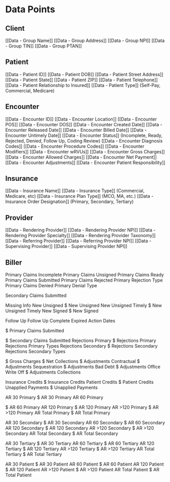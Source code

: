 # Data Points
## Client
[[Data - Group Name]]
[[Data - Group Address]]
[[Data - Group NPI]]
[[Data - Group TIN]]
[[Data - Group PTAN]]

## Patient
[[Data - Patient ID]]
[[Data - Patient DOB]]
[[Data - Patient Street Address]]
[[Data - Patient State]]
[[Data - Patient ZIP]]
[[Data - Patient Telephone]]
[[Data - Patient Relationship to Insured]]
[[Data - Patient Type]] (Self-Pay, Commercial, Medicare)

## Encounter
[[Data - Encounter ID]]
[[Data - Encounter Location]]
[[Data - Encounter POS]]
[[Data - Encounter DOS]]
[[Data - Encounter Created Date]]
[[Data - Encounter Released Date]]
[[Data - Encounter Billed Date]]
[[Data - Encounter Untimely Date]]
[[Data - Encounter Status]] (Incomplete, Ready, Rejected, Denied, Follow Up, Coding Review)
[[Data - Encounter Diagnosis Codes]]
[[Data - Encounter Procedure Codes]]
[[Data - Encounter Modifiers]]
[[Data - Encounter wRVUs]]
[[Data - Encounter Gross Charges]]
[[Data - Encounter Allowed Charges]]
[[Data - Encounter Net Payment]]
[[Data - Encounter Adjustments]]
[[Data - Encounter Patient Responsibility]]

## Insurance
[[Data - Insurance Name]]
[[Data - Insurance Type]] (Commercial, Medicare, etc)
[[Data - Insurance Plan Type]] (MCO, MA, etc.)
[[Data - Insurance Order Designation]] (Primary, Secondary, Tertiary)

## Provider
[[Data - Rendering Provider]]
[[Data - Rendering Provider NPI]]
[[Data - Rendering Provider Specialty]]
[[Data - Rendering Provider Taxonomy]]
[[Data - Referring Provider]]
[[Data - Referring Provider NPI]]
[[Data - Supervising Provider]]
[[Data - Supervising Provider NPI]]

## Biller
Primary Claims Incomplete
Primary Claims Unsigned
Primary Claims Ready
Primary Claims Submitted
Primary Claims Rejected
Primary Rejection Type
Primary Claims Denied
Primary Denial Type


Secondary Claims Submitted

Missing Info
New Unsigned
$ New Unsigned
New Unsigned Timely
$ New Unsigned Timely
New Signed
$ New Signed

Follow Up
Follow Up Complete
Expired Action Dates

$ Primary Claims Submitted

$ Secondary Claims Submitted
Rejections Primary
$ Rejections Primary
Rejections Primary Types
Rejections Secondary
$ Rejections Secondary
Rejections Secondary Types

$ Gross Charges
$ Net Collections
$ Adjustments Contractual
$ Adjustments Sequestration
$ Adjustments Bad Debt
$ Adjustments Office Write Off 
$ Adjustments Collections

Insurance Credits
$ Insurance Credits
Patient Credits
$ Patient Credits
Unapplied Payments
$ Unapplied Payments

AR 30 Primary
$ AR 30 Primary
AR 60 Primary

$ AR 60 Primary
AR 120 Primary
$ AR 120 Primary
AR >120 Primary
$ AR >120 Primary
AR Total Primary
$ AR Total Primary

AR 30 Secondary
$ AR 30 Secondary
AR 60 Secondary
$ AR 60 Secondary
AR 120 Secondary
$ AR 120 Secondary
AR >120 Secondary
$ AR >120 Secondary
AR Total Secondary
$ AR Total Secondary

AR 30 Tertiary
$ AR 30 Tertiary
AR 60 Tertiary
$ AR 60 Tertiary
AR 120 Tertiary
$ AR 120 Tertiary
AR >120 Tertiary
$ AR >120 Tertiary
AR Total Tertiary
$ AR Total Tertiary

AR 30 Patient
$ AR 30 Patient
AR 60 Patient
$ AR 60 Patient
AR 120 Patient
$ AR 120 Patient
AR >120 Patient
$ AR >120 Patient
AR Total Patient
$ AR Total Patient